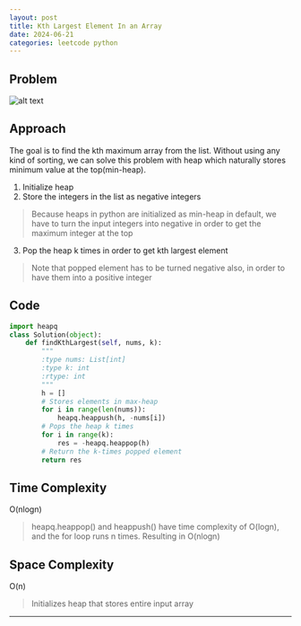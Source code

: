 ```yaml
---
layout: post
title: Kth Largest Element In an Array
date: 2024-06-21
categories: leetcode python
---
```


## Problem
![alt text](/blog/public/img/KthLargestElementInAnArray.png)

## Approach
The goal is to find the kth maximum array from the list. Without using any kind of sorting, we can solve this problem with heap which naturally stores minimum value at the top(min-heap).

1. Initialize heap
2. Store the integers in the list as negative integers
> Because heaps in python are initialized as min-heap in default, we have to turn the input integers into negative in order to get the maximum integer at the top
3. Pop the heap k times in order to get kth largest element
> Note that popped element has to be turned negative also, in order to have them into a positive integer

## Code
```python
import heapq
class Solution(object):
    def findKthLargest(self, nums, k):
        """
        :type nums: List[int]
        :type k: int
        :rtype: int
        """
        h = []
        # Stores elements in max-heap
        for i in range(len(nums)):
            heapq.heappush(h, -nums[i])
        # Pops the heap k times
        for i in range(k):
            res = -heapq.heappop(h)
        # Return the k-times popped element
        return res
```

## Time Complexity
O(nlogn)
> heapq.heappop() and heappush() have time complexity of O(logn), and the for loop runs n times. Resulting in O(nlogn)

## Space Complexity
O(n)
> Initializes heap that stores entire input array

---